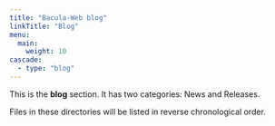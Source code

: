 ```yaml
---
title: "Bacula-Web blog"
linkTitle: "Blog"
menu:
  main:
    weight: 10
cascade:
  - type: "blog"    
---
```



This is the **blog** section. It has two categories: News and Releases.

Files in these directories will be listed in reverse chronological order.
